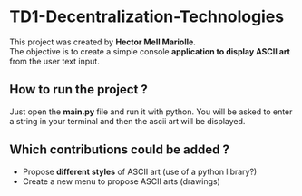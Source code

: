 # TD1-Decentralization-Technologies
This project was created by **Hector Mell Mariolle**.  
The objective is to create a simple console **application to display ASCII art** from the user text input.  
## How to run the project ?  
Just open the **main.py** file and run it with python. You will be asked to enter a string in your terminal and then the ascii art will be displayed.  
## Which contributions could be added ?
- Propose **different styles** of ASCII art (use of a python library?)
- Create a new menu to propose ASCII arts (drawings)
